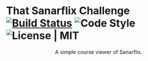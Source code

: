 # That Sanarflix Challenge [![Build Status](https://travis-ci.org/eowfenth/that-sanarflix-challenge.svg?branch=master)](https://travis-ci.org/eowfenth/that-sanarflix-challenge) ![Code Style](https://img.shields.io/badge/code%20style-airbnb-green.svg) ![License | MIT](https://img.shields.io/badge/license-MIT-blue.svg)

<div align="center">A simple course viewer of Sanarflix.</div>
